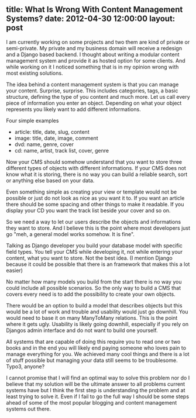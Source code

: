 title: What Is Wrong With Content Management Systems?
date: 2012-04-30 12:00:00
layout: post
---
I am currently working on some projects and two them are kind of private or semi-private. 
My private and my business domain will receive a redesign and a Django based
backend. I thought about writing a modular content management system and provide it
as hosted option for some clients. And while working on it I noticed something that is
in my opinion wrong with most existing solutions.
<!--MORE-->

The idea behind a content management system is that you can manage your content. 
Surprise, surprise. This includes categories, tags, a basic structure, defining the type 
of you content and much more. Let us call every piece of information you enter an object.
Depending on what your object represents you likely want to add different informations.

Four simple examples

  * article: title, date, slug, content
  * image: title, date, image, comment
  * dvd: name, genre, cover
  * cd: name, artist, track list, cover, genre

Now your CMS should somehow understand that you want to store three different types of 
objects with different informations. If your CMS does not know what it is storing, there 
is no way you can build a reliable search, sort or anything else based on your data.

Even something simple as creating your view or template would not be possible or just
do not look as nice as you want it to. If you want an article there should be some
spacing and other things to make it readable. If you display your CD you want the
track list beside your cover and so on.

So we need a way to let our users describe the objects and informations they want to
store. And I believe this is the point where most developers just go "meh, a general
model works somehow. It is fine".

Talking as Django developer you build your database model with specific field types.
You tell your CMS while developing it, not while entering your content, what you want to
store. Not the best idea. (I mention Django because it could be possible that there is
an framework that makes this a lot easier)

No matter how many models you build from the start there is no way you could include all
possible scenarios. So the only way to build a CMS that covers every need is to add the
possibility to create your own objects.

There would be an option to build a model that describes objects but this would be
a lot of work and trouble and usability would just go downhill. You would need to base
it on many ManyToMany relations. This is the point where it gets
ugly. Usability is likely going downhill, especially if you rely on Djangos admin
interface and do not want to build one yourself.

All systems that are capable of doing this require you to read one or two books and in the
end you will likely end paying someone who loves pain to manage everything for you. We
achieved many cool things and there is a lot of stuff possible but managing your data
still seems to be troublesome. Typo3, anyone?

I cannot promise that I will find an optimal way to solve this problem nor do I believe
that my solution will be the ultimate answer to all problems current systems have but
I think the first step is understanding the problem and at least trying to solve it.
Even if I fail to go the full way I should be some steps ahead of some of the most
popular blogging and content management systems out there.
